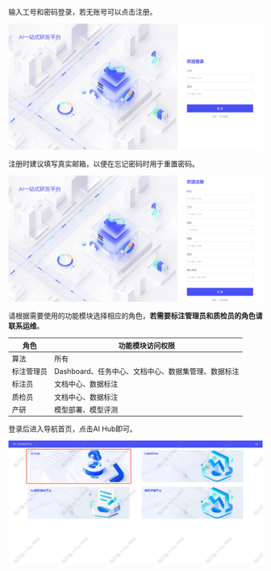 输入工号和密码登录，若无账号可以点击注册。

![](images/登录注册/image.png)



注册时建议填写真实邮箱，以便在忘记密码时用于重置密码。

![](images/登录注册/image-2.png)



请根据需要使用的功能模块选择相应的角色，**若需要标注管理员和质检员的角色请联系运维**。

| 角色 | 功能模块访问权限                       |
| ------ | ------------------------------ |
| 算法     | 所有                             |
| 标注管理员  | Dashboard、任务中心、文档中心、数据集管理、数据标注 |
| 标注员    | 文档中心、数据标注                      |
| 质检员    | 文档中心、数据标注                      |
| 产研     | 模型部署、模型评测                      |



登录后进入导航首页，点击AI Hub即可。

![](images/登录注册/image-1.png)

